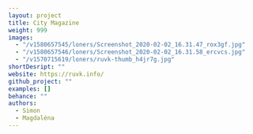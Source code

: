 ```yaml
---
layout: project
title: City Magazine
weight: 999
images:
  - "/v1580657545/loners/Screenshot_2020-02-02_16.31.47_rox3gf.jpg"
  - "/v1580657546/loners/Screenshot_2020-02-02_16.31.58_ercvcs.jpg"
  - "/v1570715619/loners/ruvk-thumb_h4jr7g.jpg"
shortDesript: ""
website: https://ruvk.info/
github_project: ""
examples: []
behance: ""
authors:
  - Simon
  - Magdaléna
---
```


